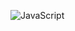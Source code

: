 ![JavaScript](https://img.shields.io/badge/javascript-%23323330.svg?style=for-the-badge&logo=javascript&logoColor=%23F7DF1E)